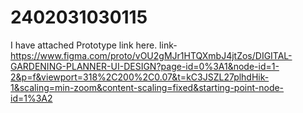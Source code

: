# 2402031030115
I have attached Prototype link here.
link-
https://www.figma.com/proto/vOU2gMJr1HTQXmbJ4jtZos/DIGITAL-GARDENING-PLANNER-UI-DESIGN?page-id=0%3A1&node-id=1-2&p=f&viewport=318%2C200%2C0.07&t=kC3JSZL27plhdHik-1&scaling=min-zoom&content-scaling=fixed&starting-point-node-id=1%3A2
